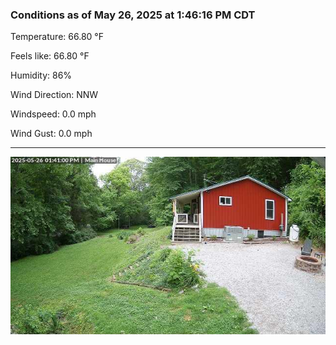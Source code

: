 ### Conditions as of May 26, 2025 at 1:46:16 PM CDT 

Temperature: 66.80 &deg;F

Feels like: 66.80 &deg;F

Humidity: 86%

Wind Direction: NNW

Windspeed: 0.0 mph

Wind Gust: 0.0 mph

---

<img src="./images/latest.jpeg"/>


